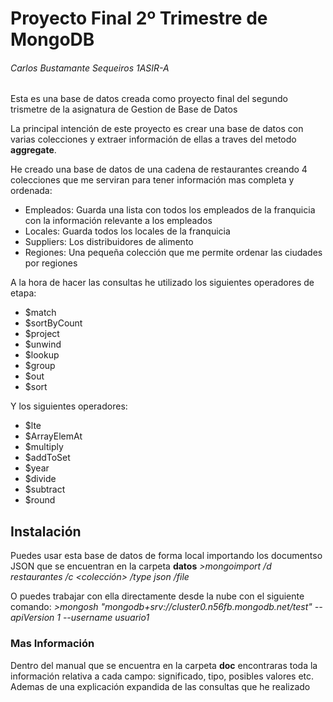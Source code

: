 # Proyecto Final 2º Trimestre de MongoDB
###### Carlos Bustamante Sequeiros 1ASIR-A

Esta es una base de datos creada como proyecto final del segundo trismetre de la asignatura de Gestion de Base de Datos

La principal intención de este proyecto es crear una base de datos con varias colecciones y extraer información de ellas a traves del metodo **aggregate**.

He creado una base de datos de una cadena de restaurantes creando 4 colecciones que me serviran para tener información mas completa y ordenada:

- Empleados: Guarda una lista con todos los empleados de la franquicia con la información relevante a los empleados
- Locales: Guarda todos los locales de la franquicia 
- Suppliers: Los distribuidores de alimento
- Regiones: Una pequeña colección que me permite ordenar las ciudades por regiones

A la hora de hacer las consultas he utilizado los siguientes operadores de etapa:

- $match
- $sortByCount
- $project
- $unwind
- $lookup
- $group
- $out
- $sort

Y los siguientes operadores:

- $lte
- $ArrayElemAt
- $multiply
- $addToSet
- $year
- $divide
- $subtract
- $round

## Instalación

Puedes usar esta base de datos de forma local importando los documentso JSON que se encuentran en la carpeta **datos**
*>mongoimport /d restaurantes /c <colección> /type json /file <Ruta del Archivo>*


O puedes trabajar con ella directamente desde la nube con el siguiente comando:
*>mongosh "mongodb+srv://cluster0.n56fb.mongodb.net/test" --apiVersion 1 --username usuario1*

### Mas Información

Dentro del manual que se encuentra en la carpeta **doc** encontraras toda la información relativa a cada campo: significado, tipo, posibles valores etc. Ademas de una explicación expandida de las consultas que he realizado
